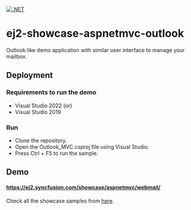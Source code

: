 [![.NET](https://github.com/syncfusion/ej2-showcase-aspnetmvc-outlook/actions/workflows/dotnet.yml/badge.svg)](https://github.com/syncfusion/ej2-showcase-aspnetmvc-outlook/actions/workflows/dotnet.yml)

# ej2-showcase-aspnetmvc-outlook
Outlook like demo application with similar user interface to manage your mailbox.

## Deployment

### Requirements to run the demo
- Visual Studio 2022 (or)
- Visual Studio 2019

### Run
- Clone the repository.
- Open the Outlook_MVC.csproj file using Visual Studio.
- Press Ctrl + F5 to run the sample.

## Demo

#### <a href="https://ej2.syncfusion.com/showcase/aspnetmvc/webmail/" target="_blank">https://ej2.syncfusion.com/showcase/aspnetmvc/webmail/</a>

Check all the showcase samples from <a href="https://ej2.syncfusion.com/home/aspnetmvc.html" target="_blank">here</a>.
